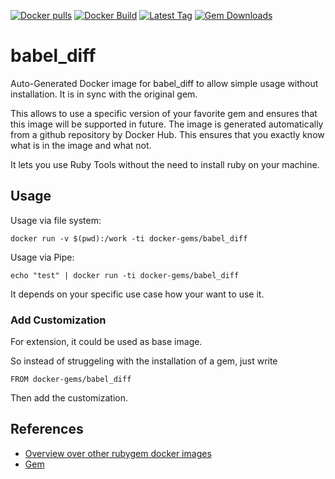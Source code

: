 [![Docker pulls](https://img.shields.io/docker/pulls/rubygem/babel_diff.svg)](https://hub.docker.com/r/rubygem/babel_diff/)
[![Docker Build](https://img.shields.io/docker/automated/rubygem/babel_diff.svg)](https://hub.docker.com/r/rubygem/babel_diff/)
[![Latest Tag](https://img.shields.io/github/tag/docker-rubygem/babel_diff.svg)](https://hub.docker.com/r/rubygem/babel_diff/)
[![Gem Downloads](https://img.shields.io/gem/dt/babel_diff.svg)](https://rubygems.org/gems/babel_diff/)
# babel_diff

Auto-Generated Docker image for babel_diff to allow simple usage without installation.
It is in sync with the original gem.

This allows to use a specific version of your favorite gem and ensures that this image will be supported in future.
The image is generated automatically from a github repository by Docker Hub.
This ensures that you exactly know what is in the image and what not.

It lets you use Ruby Tools without the need to install ruby on your machine.

## Usage

Usage via file system:

`docker run -v $(pwd):/work -ti docker-gems/babel_diff`

Usage via Pipe:

`echo "test" | docker run -ti docker-gems/babel_diff`

It depends on your specific use case how your want to use it.

### Add Customization

For extension, it could be used as base image.

So instead of struggeling with the installation of a gem, just write

`FROM docker-gems/babel_diff`

Then add the customization.

## References

 - [Overview over other rubygem docker images](https://github.com/thinkbot/docker-rubygem)
 - [Gem](https://rubygems.org/gems/babel_diff/)
